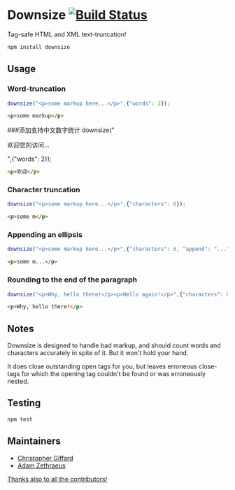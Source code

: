 # Downsize [![Build Status](https://travis-ci.org/cgiffard/Downsize.svg?branch=master)](https://travis-ci.org/cgiffard/Downsize)

Tag-safe HTML and XML text-truncation!

```sh
npm install downsize
```

## Usage

### Word-truncation

```javascript
downsize("<p>some markup here...</p>",{"words": 2});
```

```html
<p>some markup</p>
```
###添加支持中文数字统计
downsize("<p>欢迎您的访问...</p>",{"words": 2});

```html
<p>欢迎</p>
```
### Character truncation

```javascript
downsize("<p>some markup here...</p>",{"characters": 6});
```

```html
<p>some m</p>
```

### Appending an ellipsis

```javascript
downsize("<p>some markup here...</p>",{"characters": 6, "append": "..."});
```

```html
<p>some m...</p>
```

### Rounding to the end of the paragraph

```javascript
downsize("<p>Why, hello there!</p><p>Hello again!</p>",{"characters": 6, round:true});
```

```html
<p>Why, hello there!</p>
```

## Notes

Downsize is designed to handle bad markup, and should count words and
characters accurately in spite of it. But it won't hold your hand.

It does close outstanding open tags for you, but leaves erroneous close-tags
for which the opening tag couldn't be found or was erroneously nested.

## Testing

```sh
npm test
```

## Maintainers

* [Christopher Giffard](http://github.com/cgiffard)
* [Adam Zethraeus](http://github.com/zethraeus)

[Thanks also to all the contributors!](https://github.com/cgiffard/Downsize/graphs/contributors)
